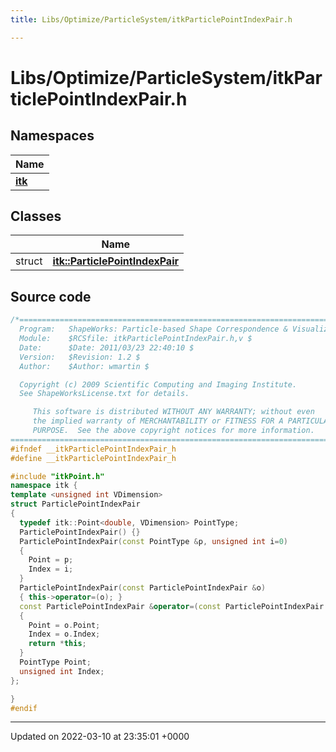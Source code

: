 ```yaml
---
title: Libs/Optimize/ParticleSystem/itkParticlePointIndexPair.h

---
```


# Libs/Optimize/ParticleSystem/itkParticlePointIndexPair.h



## Namespaces

| Name           |
| -------------- |
| **[itk](../Namespaces/namespaceitk.md)**  |

## Classes

|                | Name           |
| -------------- | -------------- |
| struct | **[itk::ParticlePointIndexPair](../Classes/structitk_1_1ParticlePointIndexPair.md)**  |




## Source code

```cpp
/*=========================================================================
  Program:   ShapeWorks: Particle-based Shape Correspondence & Visualization
  Module:    $RCSfile: itkParticlePointIndexPair.h,v $
  Date:      $Date: 2011/03/23 22:40:10 $
  Version:   $Revision: 1.2 $
  Author:    $Author: wmartin $

  Copyright (c) 2009 Scientific Computing and Imaging Institute.
  See ShapeWorksLicense.txt for details.

     This software is distributed WITHOUT ANY WARRANTY; without even 
     the implied warranty of MERCHANTABILITY or FITNESS FOR A PARTICULAR 
     PURPOSE.  See the above copyright notices for more information.
=========================================================================*/
#ifndef __itkParticlePointIndexPair_h
#define __itkParticlePointIndexPair_h

#include "itkPoint.h"
namespace itk {
template <unsigned int VDimension>
struct ParticlePointIndexPair
{
  typedef itk::Point<double, VDimension> PointType;
  ParticlePointIndexPair() {}
  ParticlePointIndexPair(const PointType &p, unsigned int i=0)
  {
    Point = p;
    Index = i;
  }
  ParticlePointIndexPair(const ParticlePointIndexPair &o)
  { this->operator=(o); }
  const ParticlePointIndexPair &operator=(const ParticlePointIndexPair &o)
  {
    Point = o.Point;
    Index = o.Index;
    return *this;
  }
  PointType Point;
  unsigned int Index;
};

}
#endif
```


-------------------------------

Updated on 2022-03-10 at 23:35:01 +0000
